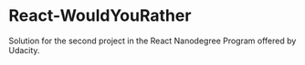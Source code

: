 # React-WouldYouRather
Solution for the second project in the React Nanodegree Program offered by Udacity.

